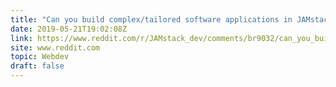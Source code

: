 ```yaml
---
title: "Can you build complex/tailored software applications in JAMstack?"
date: 2019-05-21T19:02:08Z
link: https://www.reddit.com/r/JAMstack_dev/comments/br9032/can_you_build_complextailored_software/?utm_medium=RSS&utm_source=hune
site: www.reddit.com
topic: Webdev
draft: false
---
```

